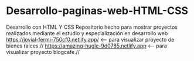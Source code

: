 # Desarrollo-paginas-web-HTML-CSS
Desarrollo con HTML Y CSS
Repositorio hecho para mostrar proyectos realizados mediante el estudio y especialización en desarrollo web
https://jovial-fermi-750cf0.netlify.app/  <-- para visualizar proyecto de bienes raices.//
https://amazing-hugle-9d0785.netlify.app  <-- para visualizar proyecto blogcafe.//
